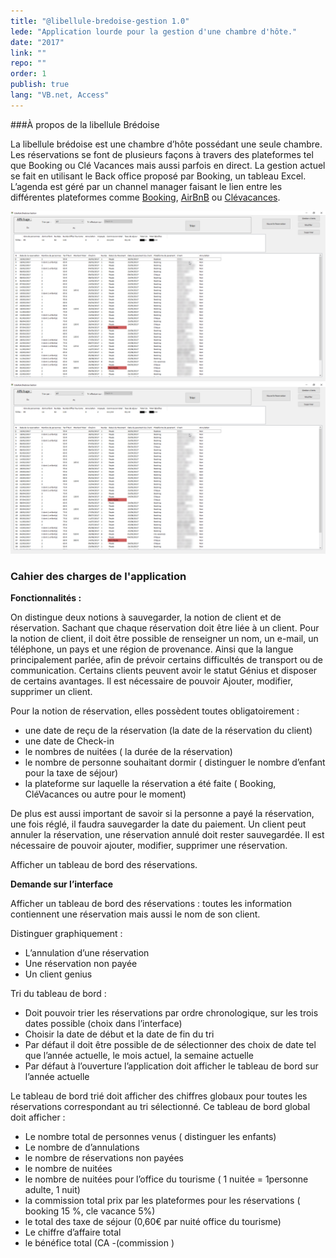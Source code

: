 ```yaml
---
title: "@libellule-bredoise-gestion 1.0"
lede: "Application lourde pour la gestion d'une chambre d'hôte."
date: "2017"
link: ""
repo: ""
order: 1
publish: true
lang: "VB.net, Access"
---
```


###À propos de la libellule Brédoise 

La libellule brédoise est une chambre d’hôte possédant une seule chambre. Les réservations se font de
plusieurs façons à travers des plateformes tel que Booking ou Clé Vacances mais aussi parfois en direct.
La gestion actuel se fait en utilisant le Back office proposé par Booking, un tableau Excel. L’agenda est
géré par un channel manager faisant le lien entre les différentes plateformes comme 
<a href="https://www.booking.com/hotel/fr/la-libellule-bredoise.fr.html">Booking</a>, 
<a href="https://fr.airbnb.ca/rooms/24167373">AirBnB</a> ou 
<a href="https://www.clevacances.com/fr/locationvacances/aquitaine/gironde/labrede-13137/la_libellule_bredoise/45305">Clévacances</a>.


<div class="blog-inset">
  <hidden>
    <img src='projet1.png' />
    <img src='projet1.png' />
  </hidden>
  <zoom-image src='projet1.png' zoomSrc='projet1.png' alt='Image libellule brédoise'></zoom-image>
</div>

### Cahier des charges de l'application

**Fonctionnalités :**

On distingue deux notions à sauvegarder, la notion de client et de réservation. Sachant que chaque réservation doit être liée à un client.
Pour la notion de client, il doit être possible de renseigner un nom, un e-mail, un téléphone, un pays et  une région de provenance. Ainsi que la langue principalement parlée, afin de prévoir certains difficultés de transport ou de communication. Certains clients peuvent avoir le statut Génius et disposer de certains avantages.  Il est nécessaire de pouvoir Ajouter, modifier, supprimer un client.

Pour la notion de réservation, elles possèdent toutes obligatoirement : 

 * une date de reçu de la réservation (la date de la réservation du client)
 * une date de Check-in
 * le nombres de nuitées ( la durée de la réservation)
 * le nombre de personne souhaitant dormir ( distinguer le nombre d’enfant pour la taxe de séjour)
 * la plateforme sur laquelle la réservation a été faite ( Booking, CléVacances ou autre pour le moment)
 
De plus est aussi important de savoir si la personne a payé la réservation, une fois réglé, il faudra sauvegarder la date du paiement. Un client peut annuler la réservation, une réservation annulé doit rester sauvegardée. Il est nécessaire de pouvoir ajouter, modifier, supprimer une réservation.

Afficher un tableau de bord des réservations.
      
**Demande sur l’interface**

Afficher un tableau de bord des réservations :
toutes les information contiennent une réservation mais aussi le nom de son client. 

Distinguer graphiquement :
   * L’annulation d’une réservation
   * Une réservation non payée
   * Un client genius

Tri du tableau de bord :
* Doit pouvoir trier les réservations par ordre chronologique, sur les trois dates possible (choix dans l’interface)
* Choisir la date de début et la date de fin du tri
* Par défaut il doit être possible de de sélectionner des choix de date tel que l’année actuelle, le mois actuel, la semaine actuelle
* Par défaut à l’ouverture l’application doit afficher le tableau de bord sur l’année actuelle

Le tableau de bord trié doit afficher des chiffres globaux pour toutes les réservations correspondant au tri sélectionné.
Ce tableau de bord global doit afficher : 
* Le nombre total de personnes venus ( distinguer les enfants)
* Le nombre de d’annulations
* le nombre de réservations non payées
* le nombre de nuitées
* le nombre de nuitées pour l’office du tourisme ( 1 nuitée = 1personne adulte, 1 nuit)
* la commission total prix par les plateformes pour les réservations ( booking 15 %, cle vacance 5%)
* le total des taxe de séjour (0,60€ par nuité office du tourisme)
* Le chiffre d’affaire total 
* le bénéfice total (CA -(commission )

